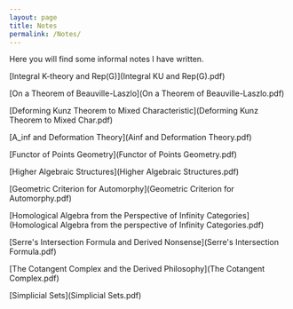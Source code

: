 ```yaml
---
layout: page
title: Notes
permalink: /Notes/
---
```


Here you will find some informal notes I have written.

[Integral K-theory and Rep(G)](Integral KU and Rep(G).pdf)

[On a Theorem of Beauville-Laszlo](On a Theorem of Beauville-Laszlo.pdf)

[Deforming Kunz Theorem to Mixed Characteristic](Deforming Kunz Theorem to Mixed Char.pdf)

[A_inf and Deformation Theory](Ainf and Deformation Theory.pdf)

[Functor of Points Geometry](Functor of Points Geometry.pdf)

[Higher Algebraic Structures](Higher Algebraic Structures.pdf)

[Geometric Criterion for Automorphy](Geometric Criterion for Automorphy.pdf)

[Homological Algebra from the Perspective of Infinity Categories](Homological Algebra from the perspective of Infinity Categories.pdf)

[Serre's Intersection Formula and Derived Nonsense](Serre's Intersection Formula.pdf)

[The Cotangent Complex and the Derived Philosophy](The Cotangent Complex.pdf)

[Simplicial Sets](Simplicial Sets.pdf)
